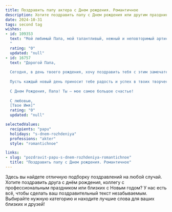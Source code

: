 ```yaml
---
title: Поздравить папу актера c Днем рождения. Романтичное
description: Хотите поздравить папу c Днем рождения или другим праздником? Наш ИИ создаст незабываемое поздравление, а вы обязательно выделитесь среди других.  
date: 2024-10-31
tags: second tag
wishes:
- id: 109353
  text: "Мой любимый Папа, мой талантливый, нежный и неповторимый артист! С Днём рождения!  Сегодня весь мир аплодирует тебе, моей звезде,  за твою яркую жизнь, полную блеска и  искренности.  Твоя игра на сцене – это лишь отражение твоей великолепной души, полной любви и тепла.  Пусть этот день станет началом нового, прекрасного акта в твоей жизни, наполненного счастьем, здоровьем и  безграничной любовью.  Я бесконечно люблю тебя!
  "
  rating: "0"
  updated: "null"
- id: 16757
  text: "Дорогой Папа,
  
  Сегодня, в день твоего рождения, хочу поздравить тебя с этим замечательным праздником! Ты всегда был для меня примером силы, мудрости и нежности. Как актер ты вдохновляешь и увлекаешь своими ролями, а в жизни – своими поступками и отношением к людям.
  
  Пусть каждый новый день приносит тебе радость и успех в твоих творческих начинаниях. Желаю тебе оставаться таким же ярким и талантливым, как и всегда. Пусть любовь и поддержка окружающих будут рядом с тобой, как и моя благодарность за все, что ты делаешь.
  
  С Днем Рождения, Папа! Ты – мое самое большое счастье!
  
  С любовью,
  [Твое Имя]"
  rating: "0"
  updated: "null"

selectedValues:
  recipients: "papu"
  holidays: "s-dnem-rozhdeniya"
  professions: "akter"
  style: "romantichnoe"

links:
- slug: "pozdravit-papu-s-dnem-rozhdeniya-romantichnoe"
  title: "Поздравить папу c Днем рождения. Романтичное"
---
```


Здесь вы найдете отличную подборку поздравлений на любой случай.
Хотите поздравить друга с днём рождения, коллегу с профессиональным праздником или близких с Новым годом? У нас есть всё, чтобы сделать ваш поздравительный текст незабываемым. Выбирайте нужную категорию и находите лучшие слова для ваших близких и друзей!
